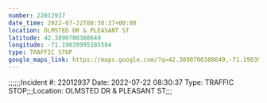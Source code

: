 ```yaml
---
number: 22012937
date_time: 2022-07-22T08:30:37+00:00
location: OLMSTED DR & PLEASANT ST
latitude: 42.3890700388649
longitude: -71.19039995185584
type: TRAFFIC STOP
google_maps_link: https://maps.google.com/?q=42.3890700388649,-71.19039995185584
---
```


;;;;;;Incident #: 22012937  Date: 2022-07-22 08:30:37   Type: TRAFFIC STOP;;;Location: OLMSTED DR & PLEASANT ST;;;
